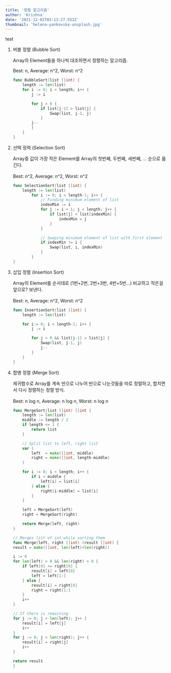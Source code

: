 ```yaml
---
title: '정렬 알고리즘'
author: 'Krishna'
date: '2021-12-02T03:13:27.552Z'
thumbnail: 'helena-yankovska-unsplash.jpg'
---
```


test

1. 버블 정렬 (Bubble Sort)

    Array의 Element들을 하나씩 대조하면서 정렬하는 알고리즘.  

    Best: n, Average: n^2, Worst: n^2

    ```go
    func BubbleSort(list []int) {
        length := len(list)
        for i := 0; i < length; i++ {
            j := i

            for j > 0 {
                if list[j-1] > list[j] {
                    Swap(list, j-1, j)
                }
            j--
            }
        }
    }
    ```

2. 선택 정력 (Selection Sort)

    Array중 값이 가장 작은 Element를 Array의 첫번째, 두번째, 세번째, ... 순으로 옮긴다.\
    \
    Best: n^2, Average: n^2, Worst: n^2

    ```go
    func SelectionSort(list []int) {
        length := len(list)
            for i := 0; i < length-1; i++ {
                // Finding minimum element of list
                indexMin := i
                for j := i + 1; j < length; j++ {
                    if list[j] < list[indexMin] {
                        indexMin = j
                    }
                }

                // Swaping minimum element of list with first element
                if indexMin != i {
                    Swap(list, i, indexMin)
                }
            }
    }
    ```

3. 삽입 정렬 (Insertion Sort)

    Array의 Element를 순서데로 (1번+2번, 2번+3번, 4번+5번...) 비교하고 작은걸 앞으로? 보낸다.\
    \
    Best: n, Average: n^2, Worst: n^2

    ```go
    func InsertionSort(list []int) {
        length := len(list)

        for i:= 0; i < length-1; i++ {
            j := i

            for j > 0 && list[j-1] > list[j] {
                Swap(list, j-1, j)
                j--
            }
        }
    }
    ```

4. 합병 정렬 (Merge Sort)

    제귀함수로 Array를 계속 반으로 나누어 반으로 나눈것들을 따로 정렬하고, 합치면서 다시 정렬하는 정렬 방식.\
    \
    Best: n log n, Average: n log n, Worst: n log n

    ```go
    func MergeSort(list []int) []int {
        length := len(list)
        middle := length / 2
        if length <= 1 {
            return list
        }

        // Split list to left, right list
        var (
            left  = make([]int, middle)
            right = make([]int, length-middle)
        )

        for i := 0; i < length; i++ {
            if i < middle {
                left[i] = list[i]
            } else {
                right[i-middle] = list[i]
            }
        }

        left = MergeSort(left)
        right = MergeSort(right)

        return Merge(left, right)
    }

    // Merges list of int while sorting them
    func Merge(left, right []int) (result []int) {
    result = make([]int, len(left)+len(right))

    i := 0
    for len(left) > 0 && len(right) > 0 {
        if left[0] <= right[0] {
            result[i] = left[0]
            left = left[1:]
        } else {
            result[i] = right[0]
            right = right[1:]
        }
        i++
    }

    // If there is remaining
    for j := 0; j < len(left); j++ {
        result[i] = left[j]
        i++
    }
    for j := 0; j < len(right); j++ {
        result[i] = right[j]
        i++
    }

    return result
    }
    ```
